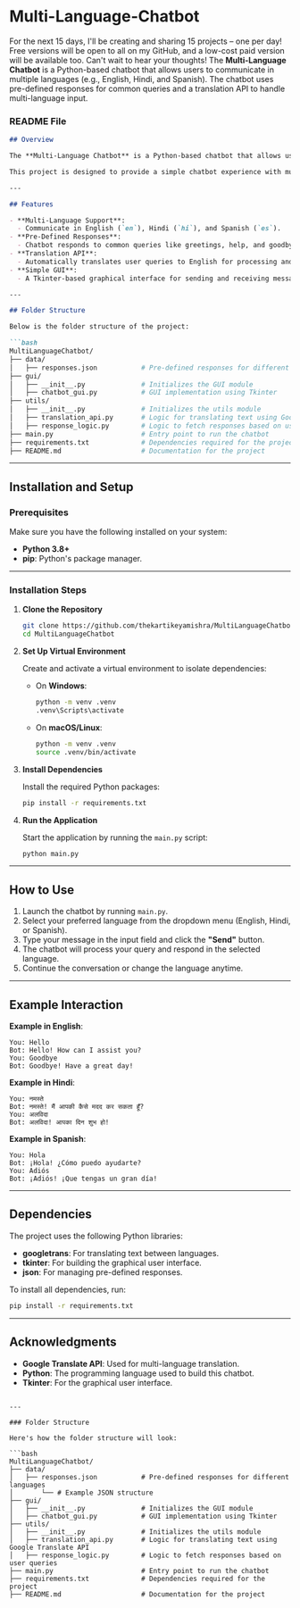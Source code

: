 # Multi-Language-Chatbot
For the next 15 days, I'll be creating and sharing 15 projects – one per day! Free versions will be open to all on my GitHub, and a low-cost paid version will be available too. Can't wait to hear your thoughts!
The **Multi-Language Chatbot** is a Python-based chatbot that allows users to communicate in multiple languages (e.g., English, Hindi, and Spanish). The chatbot uses pre-defined responses for common queries and a translation API to handle multi-language input.

### README File

```markdown
## Overview

The **Multi-Language Chatbot** is a Python-based chatbot that allows users to communicate in multiple languages (e.g., English, Hindi, and Spanish). The chatbot uses pre-defined responses for common queries and a translation API to handle multi-language input.

This project is designed to provide a simple chatbot experience with multi-language support via a clean and user-friendly GUI built with **Tkinter**.

---

## Features

- **Multi-Language Support**:
  - Communicate in English (`en`), Hindi (`hi`), and Spanish (`es`).
- **Pre-Defined Responses**:
  - Chatbot responds to common queries like greetings, help, and goodbyes.
- **Translation API**:
  - Automatically translates user queries to English for processing and then back to the user’s chosen language.
- **Simple GUI**:
  - A Tkinter-based graphical interface for sending and receiving messages.

---

## Folder Structure

Below is the folder structure of the project:

```bash
MultiLanguageChatbot/
├── data/
│   ├── responses.json           # Pre-defined responses for different languages
├── gui/
│   ├── __init__.py              # Initializes the GUI module
│   ├── chatbot_gui.py           # GUI implementation using Tkinter
├── utils/
│   ├── __init__.py              # Initializes the utils module
│   ├── translation_api.py       # Logic for translating text using Google Translate API
│   ├── response_logic.py        # Logic to fetch responses based on user queries
├── main.py                      # Entry point to run the chatbot
├── requirements.txt             # Dependencies required for the project
├── README.md                    # Documentation for the project
```

---

## Installation and Setup

### Prerequisites

Make sure you have the following installed on your system:

- **Python 3.8+**
- **pip**: Python's package manager.

---

### Installation Steps

1. **Clone the Repository**

   ```bash
   git clone https://github.com/thekartikeyamishra/MultiLanguageChatbot.git
   cd MultiLanguageChatbot
   ```

2. **Set Up Virtual Environment**

   Create and activate a virtual environment to isolate dependencies:
   - On **Windows**:
     ```bash
     python -m venv .venv
     .venv\Scripts\activate
     ```
   - On **macOS/Linux**:
     ```bash
     python -m venv .venv
     source .venv/bin/activate
     ```

3. **Install Dependencies**

   Install the required Python packages:
   ```bash
   pip install -r requirements.txt
   ```

4. **Run the Application**

   Start the application by running the `main.py` script:
   ```bash
   python main.py
   ```

---

## How to Use

1. Launch the chatbot by running `main.py`.
2. Select your preferred language from the dropdown menu (English, Hindi, or Spanish).
3. Type your message in the input field and click the **"Send"** button.
4. The chatbot will process your query and respond in the selected language.
5. Continue the conversation or change the language anytime.

---

## Example Interaction

**Example in English**:
```
You: Hello
Bot: Hello! How can I assist you?
You: Goodbye
Bot: Goodbye! Have a great day!
```

**Example in Hindi**:
```
You: नमस्ते
Bot: नमस्ते! मैं आपकी कैसे मदद कर सकता हूँ?
You: अलविदा
Bot: अलविदा! आपका दिन शुभ हो!
```

**Example in Spanish**:
```
You: Hola
Bot: ¡Hola! ¿Cómo puedo ayudarte?
You: Adiós
Bot: ¡Adiós! ¡Que tengas un gran día!
```

---

## Dependencies

The project uses the following Python libraries:
- **googletrans**: For translating text between languages.
- **tkinter**: For building the graphical user interface.
- **json**: For managing pre-defined responses.

To install all dependencies, run:
```bash
pip install -r requirements.txt
```

---

## Acknowledgments

- **Google Translate API**: Used for multi-language translation.
- **Python**: The programming language used to build this chatbot.
- **Tkinter**: For the graphical user interface.

```

---

### Folder Structure

Here's how the folder structure will look:

```bash
MultiLanguageChatbot/
├── data/
│   ├── responses.json           # Pre-defined responses for different languages
│       └── # Example JSON structure
├── gui/
│   ├── __init__.py              # Initializes the GUI module
│   ├── chatbot_gui.py           # GUI implementation using Tkinter
├── utils/
│   ├── __init__.py              # Initializes the utils module
│   ├── translation_api.py       # Logic for translating text using Google Translate API
│   ├── response_logic.py        # Logic to fetch responses based on user queries
├── main.py                      # Entry point to run the chatbot
├── requirements.txt             # Dependencies required for the project
├── README.md                    # Documentation for the project
```

